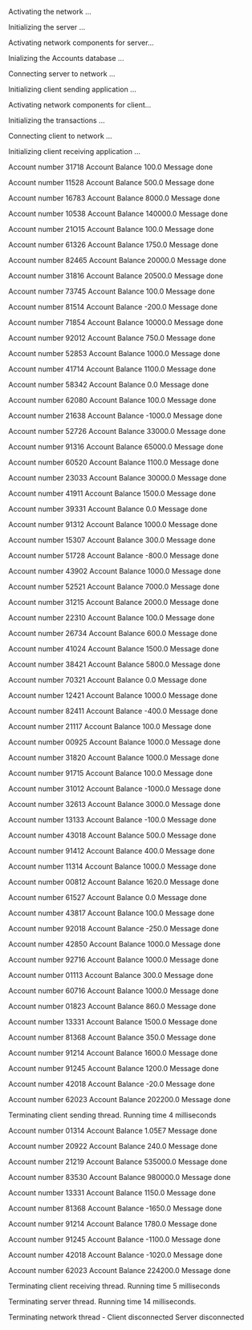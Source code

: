 
 Activating the network ...

 Initializing the server ...

 Activating network components for server...

 Inializing the Accounts database ...

 Connecting server to network ...

 Initializing client sending application ...

 Activating network components for client...

 Initializing the transactions ... 

 Connecting client to network ...

 Initializing client receiving application ...

 Account number 31718 Account Balance 100.0 Message done

 Account number 11528 Account Balance 500.0 Message done

 Account number 16783 Account Balance 8000.0 Message done

 Account number 10538 Account Balance 140000.0 Message done

 Account number 21O15 Account Balance 100.0 Message done

 Account number 61326 Account Balance 1750.0 Message done

 Account number 82465 Account Balance 20000.0 Message done

 Account number 31816 Account Balance 20500.0 Message done

 Account number 73745 Account Balance 100.0 Message done

 Account number 81514 Account Balance -200.0 Message done

 Account number 71854 Account Balance 10000.0 Message done

 Account number 92012 Account Balance 750.0 Message done

 Account number 52853 Account Balance 1000.0 Message done

 Account number 41714 Account Balance 1100.0 Message done

 Account number 58342 Account Balance 0.0 Message done

 Account number 62080 Account Balance 100.0 Message done

 Account number 21638 Account Balance -1000.0 Message done

 Account number 52726 Account Balance 33000.0 Message done

 Account number 91316 Account Balance 65000.0 Message done

 Account number 60520 Account Balance 1100.0 Message done

 Account number 23033 Account Balance 30000.0 Message done

 Account number 41911 Account Balance 1500.0 Message done

 Account number 39331 Account Balance 0.0 Message done

 Account number 91312 Account Balance 1000.0 Message done

 Account number 15307 Account Balance 300.0 Message done

 Account number 51728 Account Balance -800.0 Message done

 Account number 43902 Account Balance 1000.0 Message done

 Account number 52521 Account Balance 7000.0 Message done

 Account number 31215 Account Balance 2000.0 Message done

 Account number 22310 Account Balance 100.0 Message done

 Account number 26734 Account Balance 600.0 Message done

 Account number 41024 Account Balance 1500.0 Message done

 Account number 38421 Account Balance 5800.0 Message done

 Account number 70321 Account Balance 0.0 Message done

 Account number 12421 Account Balance 1000.0 Message done

 Account number 82411 Account Balance -400.0 Message done

 Account number 21117 Account Balance 100.0 Message done

 Account number 00925 Account Balance 1000.0 Message done

 Account number 31820 Account Balance 1000.0 Message done

 Account number 91715 Account Balance 100.0 Message done

 Account number 31012 Account Balance -1000.0 Message done

 Account number 32613 Account Balance 3000.0 Message done

 Account number 13133 Account Balance -100.0 Message done

 Account number 43018 Account Balance 500.0 Message done

 Account number 91412 Account Balance 400.0 Message done

 Account number 11314 Account Balance 1000.0 Message done

 Account number 00812 Account Balance 1620.0 Message done

 Account number 61527 Account Balance 0.0 Message done

 Account number 43817 Account Balance 100.0 Message done

 Account number 92018 Account Balance -250.0 Message done

 Account number 42850 Account Balance 1000.0 Message done

 Account number 92716 Account Balance 1000.0 Message done

 Account number 01113 Account Balance 300.0 Message done

 Account number 60716 Account Balance 1000.0 Message done

 Account number 01823 Account Balance 860.0 Message done

 Account number 13331 Account Balance 1500.0 Message done

 Account number 81368 Account Balance 350.0 Message done

 Account number 91214 Account Balance 1600.0 Message done

 Account number 91245 Account Balance 1200.0 Message done

 Account number 42018 Account Balance -20.0 Message done

 Account number 62023 Account Balance 202200.0 Message done

 Terminating client sending thread. Running time 4 milliseconds

 Account number 01314 Account Balance 1.05E7 Message done

 Account number 20922 Account Balance 240.0 Message done

 Account number 21219 Account Balance 535000.0 Message done

 Account number 83530 Account Balance 980000.0 Message done

 Account number 13331 Account Balance 1150.0 Message done

 Account number 81368 Account Balance -1650.0 Message done

 Account number 91214 Account Balance 1780.0 Message done

 Account number 91245 Account Balance -1100.0 Message done

 Account number 42018 Account Balance -1020.0 Message done

 Account number 62023 Account Balance 224200.0 Message done

 Terminating client receiving thread. Running time 5 milliseconds

 Terminating server thread. Running time 14 milliseconds.

 Terminating network thread - Client disconnected Server disconnected

